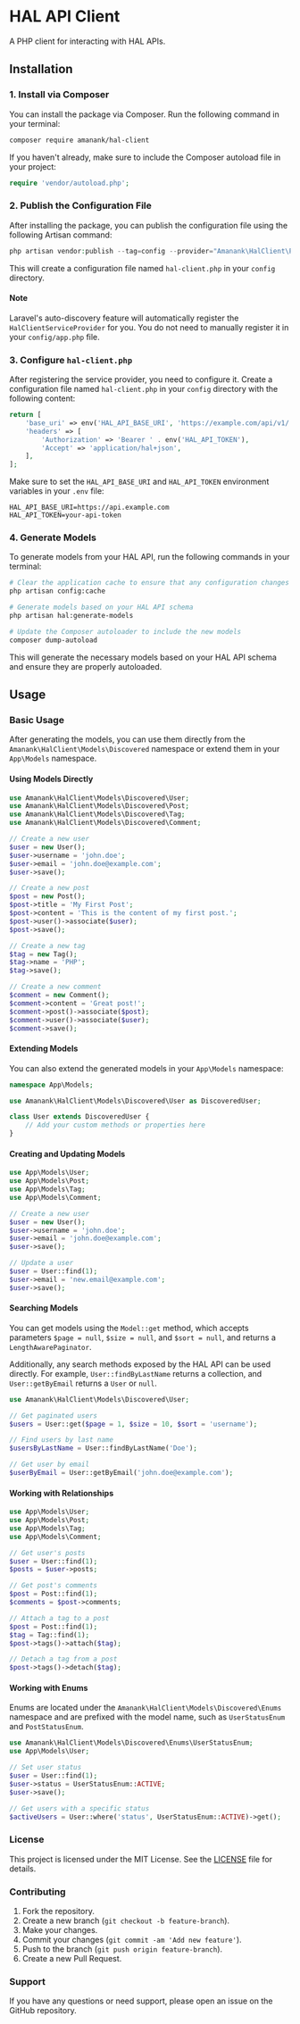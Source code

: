 # HAL API Client
A PHP client for interacting with HAL APIs.

## Installation

### 1. Install via Composer

You can install the package via Composer. Run the following command in your terminal:

```bash
composer require amanank/hal-client
```

If you haven't already, make sure to include the Composer autoload file in your project:

```php
require 'vendor/autoload.php';
```

### 2. Publish the Configuration File
After installing the package, you can publish the configuration file using the following Artisan command:

```php
php artisan vendor:publish --tag=config --provider="Amanank\HalClient\Providers\HalClientServiceProvider"
```

This will create a configuration file named `hal-client.php` in your `config` directory.

#### Note
Laravel's auto-discovery feature will automatically register the `HalClientServiceProvider` for you. You do not need to manually register it in your `config/app.php` file.

### 3. Configure `hal-client.php`

After registering the service provider, you need to configure it. Create a configuration file named `hal-client.php` in your `config` directory with the following content:

```php
return [
    'base_uri' => env('HAL_API_BASE_URI', 'https://example.com/api/v1/'),
    'headers' => [
        'Authorization' => 'Bearer ' . env('HAL_API_TOKEN'),
        'Accept' => 'application/hal+json',
    ],
];
```

Make sure to set the `HAL_API_BASE_URI` and `HAL_API_TOKEN` environment variables in your `.env` file:

```env
HAL_API_BASE_URI=https://api.example.com
HAL_API_TOKEN=your-api-token
```

### 4. Generate Models

To generate models from your HAL API, run the following commands in your terminal:

```bash
# Clear the application cache to ensure that any configuration changes are properly loaded
php artisan config:cache

# Generate models based on your HAL API schema
php artisan hal:generate-models

# Update the Composer autoloader to include the new models
composer dump-autoload
```

This will generate the necessary models based on your HAL API schema and ensure they are properly autoloaded.

## Usage

### Basic Usage

After generating the models, you can use them directly from the `Amanank\HalClient\Models\Discovered` namespace or extend them in your `App\Models` namespace.

#### Using Models Directly

```php
use Amanank\HalClient\Models\Discovered\User;
use Amanank\HalClient\Models\Discovered\Post;
use Amanank\HalClient\Models\Discovered\Tag;
use Amanank\HalClient\Models\Discovered\Comment;

// Create a new user
$user = new User();
$user->username = 'john.doe';
$user->email = 'john.doe@example.com';
$user->save();

// Create a new post
$post = new Post();
$post->title = 'My First Post';
$post->content = 'This is the content of my first post.';
$post->user()->associate($user);
$post->save();

// Create a new tag
$tag = new Tag();
$tag->name = 'PHP';
$tag->save();

// Create a new comment
$comment = new Comment();
$comment->content = 'Great post!';
$comment->post()->associate($post);
$comment->user()->associate($user);
$comment->save();
```

#### Extending Models

You can also extend the generated models in your `App\Models` namespace:

```php
namespace App\Models;

use Amanank\HalClient\Models\Discovered\User as DiscoveredUser;

class User extends DiscoveredUser {
    // Add your custom methods or properties here
}
```

#### Creating and Updating Models

```php
use App\Models\User;
use App\Models\Post;
use App\Models\Tag;
use App\Models\Comment;

// Create a new user
$user = new User();
$user->username = 'john.doe';
$user->email = 'john.doe@example.com';
$user->save();

// Update a user
$user = User::find(1);
$user->email = 'new.email@example.com';
$user->save();
```

#### Searching Models

You can get models using the `Model::get` method, which accepts parameters `$page = null`, `$size = null`, and `$sort = null`, and returns a `LengthAwarePaginator`.

Additionally, any search methods exposed by the HAL API can be used directly. For example, `User::findByLastName` returns a collection, and `User::getByEmail` returns a `User` or `null`.

```php
use Amanank\HalClient\Models\Discovered\User;

// Get paginated users
$users = User::get($page = 1, $size = 10, $sort = 'username');

// Find users by last name
$usersByLastName = User::findByLastName('Doe');

// Get user by email
$userByEmail = User::getByEmail('john.doe@example.com');
```

#### Working with Relationships

```php
use App\Models\User;
use App\Models\Post;
use App\Models\Tag;
use App\Models\Comment;

// Get user's posts
$user = User::find(1);
$posts = $user->posts;

// Get post's comments
$post = Post::find(1);
$comments = $post->comments;

// Attach a tag to a post
$post = Post::find(1);
$tag = Tag::find(1);
$post->tags()->attach($tag);

// Detach a tag from a post
$post->tags()->detach($tag);
```

#### Working with Enums

Enums are located under the `Amanank\HalClient\Models\Discovered\Enums` namespace and are prefixed with the model name, such as `UserStatusEnum` and `PostStatusEnum`.

```php
use Amanank\HalClient\Models\Discovered\Enums\UserStatusEnum;
use App\Models\User;

// Set user status
$user = User::find(1);
$user->status = UserStatusEnum::ACTIVE;
$user->save();

// Get users with a specific status
$activeUsers = User::where('status', UserStatusEnum::ACTIVE)->get();
```


### License
This project is licensed under the MIT License. See the [LICENSE](LICENSE) file for details.

### Contributing
1. Fork the repository.
2. Create a new branch (`git checkout -b feature-branch`).
3. Make your changes.
4. Commit your changes (`git commit -am 'Add new feature'`).
5. Push to the branch (`git push origin feature-branch`).
6. Create a new Pull Request.

### Support
If you have any questions or need support, please open an issue on the GitHub repository.
